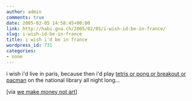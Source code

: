 ```yaml
---
author: admin
comments: true
date: 2005-02-05 14:58:45+00:00
link: http://habi.gna.ch/2005/02/05/i-wish-id-be-in-france/
slug: i-wish-id-be-in-france
title: i wish i'd be in france
wordpress_id: 731
categories:
- none
---
```



i wish i'd live in paris, because then i'd play [tetris or pong or breakout or pacman](http://www.blinkenlights.de/arcade/games.en.html) on the national library all night long...



[via [we make money not art](http://www.we-make-money-not-art.com/archives/004366.php)]


